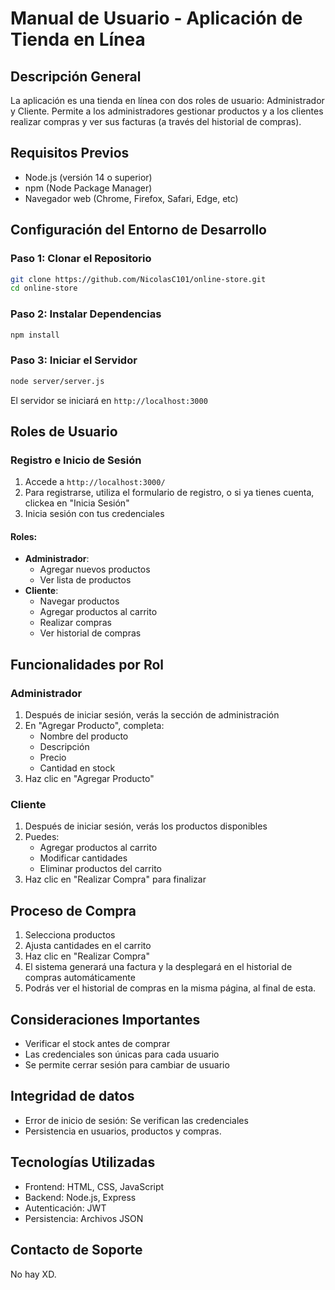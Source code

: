 # Manual de Usuario - Aplicación de Tienda en Línea

## Descripción General
La aplicación es una tienda en línea con dos roles de usuario: Administrador y Cliente. Permite a los administradores gestionar productos y a los clientes realizar compras y ver sus facturas (a través del historial de compras).

## Requisitos Previos
- Node.js (versión 14 o superior)
- npm (Node Package Manager)
- Navegador web (Chrome, Firefox, Safari, Edge, etc)

## Configuración del Entorno de Desarrollo

### Paso 1: Clonar el Repositorio
```bash
git clone https://github.com/NicolasC101/online-store.git
cd online-store
```

### Paso 2: Instalar Dependencias
```bash
npm install
```

### Paso 3: Iniciar el Servidor
```bash
node server/server.js
```
El servidor se iniciará en `http://localhost:3000`

## Roles de Usuario

### Registro e Inicio de Sesión
1. Accede a `http://localhost:3000/`
2. Para registrarse, utiliza el formulario de registro, o si ya tienes cuenta, clickea en "Inicia Sesión"
3. Inicia sesión con tus credenciales

#### Roles:
- **Administrador**:
  - Agregar nuevos productos
  - Ver lista de productos
- **Cliente**:
  - Navegar productos
  - Agregar productos al carrito
  - Realizar compras
  - Ver historial de compras

## Funcionalidades por Rol

### Administrador
1. Después de iniciar sesión, verás la sección de administración
2. En "Agregar Producto", completa:
   - Nombre del producto
   - Descripción
   - Precio
   - Cantidad en stock
3. Haz clic en "Agregar Producto"

### Cliente
1. Después de iniciar sesión, verás los productos disponibles
2. Puedes:
   - Agregar productos al carrito
   - Modificar cantidades
   - Eliminar productos del carrito
3. Haz clic en "Realizar Compra" para finalizar

## Proceso de Compra
1. Selecciona productos
2. Ajusta cantidades en el carrito
3. Haz clic en "Realizar Compra"
4. El sistema generará una factura y la desplegará en el historial de compras automáticamente
5. Podrás ver el historial de compras en la misma página, al final de esta.

## Consideraciones Importantes
- Verificar el stock antes de comprar
- Las credenciales son únicas para cada usuario
- Se permite cerrar sesión para cambiar de usuario

## Integridad de datos
- Error de inicio de sesión: Se verifican las credenciales
- Persistencia en usuarios, productos y compras.

## Tecnologías Utilizadas
- Frontend: HTML, CSS, JavaScript
- Backend: Node.js, Express
- Autenticación: JWT
- Persistencia: Archivos JSON

## Contacto de Soporte
No hay XD.
